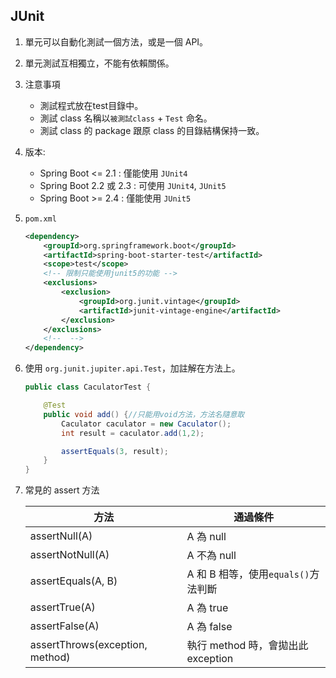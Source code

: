 ## JUnit
1. 單元可以自動化測試一個方法，或是一個 API。
2. 單元測試互相獨立，不能有依賴關係。
3. 注意事項
    * 測試程式放在test目錄中。
    * 測試 class 名稱以`被測試class` + `Test` 命名。
    * 測試 class 的 package 跟原 class 的目錄結構保持一致。

4. 版本: 

    * Spring Boot <= 2.1 : 僅能使用 `JUnit4`
    * Spring Boot 2.2 或 2.3 : 可使用 `JUnit4`, `JUnit5`
    * Spring Boot >= 2.4 : 僅能使用 `JUnit5`



5. `pom.xml`

    ```xml
    <dependency>
        <groupId>org.springframework.boot</groupId>
        <artifactId>spring-boot-starter-test</artifactId>
        <scope>test</scope>
        <!-- 限制只能使用junit5的功能 -->
        <exclusions>
            <exclusion>
                <groupId>org.junit.vintage</groupId>
                <artifactId>junit-vintage-engine</artifactId>
            </exclusion>
        </exclusions>
        <!--  -->
    </dependency>
    ```

6. 使用 `org.junit.jupiter.api.Test`，加註解在方法上。

    ```java
    public class CaculatorTest {

        @Test
        public void add() {//只能用void方法，方法名隨意取
            Caculator caculator = new Caculator();
            int result = caculator.add(1,2);

            assertEquals(3, result);
        }
    }
    ```

7. 常見的 assert 方法

    |方法|通過條件|
    |--|--|
    |assertNull(A)| A 為 null|
    |assertNotNull(A)| A 不為 null|
    |assertEquals(A, B)| A 和 B 相等，使用`equals()`方法判斷|
    |assertTrue(A)| A 為 true|
    |assertFalse(A)|A 為 false|
    |assertThrows(exception, method)|執行 method 時，會拋出此 exception|


<br/>

<br/>